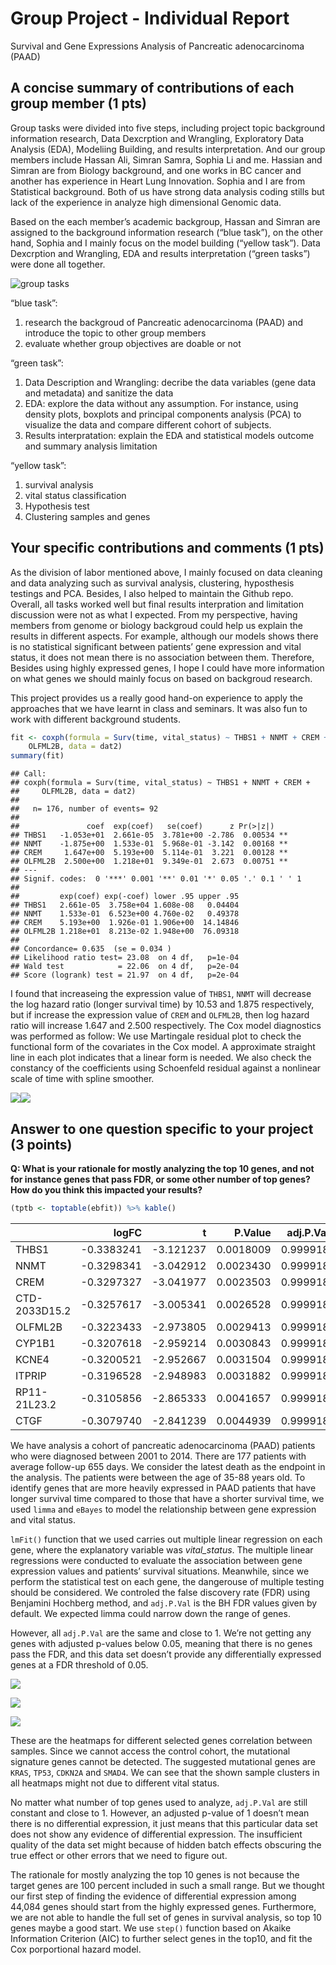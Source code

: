 Group Project - Individual Report
================

Survival and Gene Expressions Analysis of Pancreatic adenocarcinoma
(PAAD)

## A concise summary of contributions of each group member (1 pts)

Group tasks were divided into five steps, including project topic
background information research, Data Dexcrption and Wrangling,
Exploratory Data Analysis (EDA), Modeliing Building, and results
interpretation. And our group members include Hassan Ali, Simran Samra,
Sophia Li and me. Hassian and Simran are from Biology background, and
one works in BC cancer and another has experience in Heart Lung
Innovation. Sophia and I are from Statistical background. Both of us
have strong data analysis coding stills but lack of the experience in
analyze high dimensional Genomic data.

Based on the each member’s academic backgroup, Hassan and Simran are
assigned to the background information research (“blue task”), on the
other hand, Sophia and I mainly focus on the model building (“yellow
task”). Data Dexcrption and Wrangling, EDA and results interpretation
(“green tasks”) were done all together.

![group
tasks](https://github.com/STAT540-UBC/zz_Xia-Lily_STAT540_2020/blob/master/project/plot/group%20tasks.png)

“blue task”:

1.  research the backgroud of Pancreatic adenocarcinoma (PAAD) and
    introduce the topic to other group members
2.  evaluate whether group objectives are doable or not

“green task”:

1.  Data Description and Wrangling: decribe the data variables (gene
    data and metadata) and sanitize the data
2.  EDA: explore the data without any assumption. For instance, using
    density plots, boxplots and principal components analysis (PCA) to
    visualize the data and compare different cohort of subjects.
3.  Results interpratation: explain the EDA and statistical models
    outcome and summary analysis limitation

“yellow task”:

1.  survival analysis
2.  vital status classification
3.  Hypothesis test
4.  Clustering samples and genes

## Your specific contributions and comments (1 pts)

As the division of labor mentioned above, I mainly focused on data
cleaning and data analyzing such as survival analysis, clustering, hyposthesis testings and PCA. Besides, I also helped to maintain the
Github repo. Overall, all tasks worked well but final results
interpration and limitation discussion were not as what I expected. From
my perspective, having members from genome or biology backgroud could
help us explain the results in different aspects. For example, although our
models shows there is no statistical significant between patients’ gene
expression and vital status, it does not mean there is no association
between them. Therefore, Besides using highly expressed genes, I hope I
could have more information on what genes we should mainly focus on based on backgroud research. 

This project provides us a really good hand-on experience to apply the approaches that we have learnt in
class and seminars. It was also fun to work with different background
students.

``` r
fit <- coxph(formula = Surv(time, vital_status) ~ THBS1 + NNMT + CREM + 
    OLFML2B, data = dat2)
summary(fit)
```

    ## Call:
    ## coxph(formula = Surv(time, vital_status) ~ THBS1 + NNMT + CREM + 
    ##     OLFML2B, data = dat2)
    ## 
    ##   n= 176, number of events= 92 
    ## 
    ##               coef  exp(coef)   se(coef)      z Pr(>|z|)   
    ## THBS1   -1.053e+01  2.661e-05  3.781e+00 -2.786  0.00534 **
    ## NNMT    -1.875e+00  1.533e-01  5.968e-01 -3.142  0.00168 **
    ## CREM     1.647e+00  5.193e+00  5.114e-01  3.221  0.00128 **
    ## OLFML2B  2.500e+00  1.218e+01  9.349e-01  2.673  0.00751 **
    ## ---
    ## Signif. codes:  0 '***' 0.001 '**' 0.01 '*' 0.05 '.' 0.1 ' ' 1
    ## 
    ##         exp(coef) exp(-coef) lower .95 upper .95
    ## THBS1   2.661e-05  3.758e+04 1.608e-08   0.04404
    ## NNMT    1.533e-01  6.523e+00 4.760e-02   0.49378
    ## CREM    5.193e+00  1.926e-01 1.906e+00  14.14846
    ## OLFML2B 1.218e+01  8.213e-02 1.948e+00  76.09318
    ## 
    ## Concordance= 0.635  (se = 0.034 )
    ## Likelihood ratio test= 23.08  on 4 df,   p=1e-04
    ## Wald test            = 22.06  on 4 df,   p=2e-04
    ## Score (logrank) test = 21.97  on 4 df,   p=2e-04

I found that increaseing the expression value of `THBS1`, `NNMT` will
decrease the log hazard ratio (longer survival time) by 10.53 and 1.875
respectively, but if increase the expression value of `CREM` and
`OLFML2B`, then log hazard ratio will increase 1.647 and 2.500
respectively. The Cox model diagnostics was performed as follow: We use
Martingale residual plot to check the functional form of the covariates
in the Cox model. A approximate straight line in each plot indicates
that a linear form is needed. We also check the constancy of the
coefficients using Schoenfeld residual against a nonlinear scale of time
with spline
smoother.

![](individual_report_files/figure-gfm/unnamed-chunk-7-1.png)<!-- -->![](individual_report_files/figure-gfm/unnamed-chunk-7-2.png)<!-- -->

## Answer to one question specific to your project (3 points)

**Q: What is your rationale for mostly analyzing the top 10 genes, and
not for instance genes that pass FDR, or some other number of top genes?
How do you think this impacted your
results?**

``` r
(tptb <- toptable(ebfit)) %>% kable()
```

|               |       logFC |          t |   P.Value | adj.P.Val |          B |
| ------------- | ----------: | ---------: | --------: | --------: | ---------: |
| THBS1         | \-0.3383241 | \-3.121237 | 0.0018009 |  0.999918 | \-2.663375 |
| NNMT          | \-0.3298341 | \-3.042912 | 0.0023430 |  0.999918 | \-2.774369 |
| CREM          | \-0.3297327 | \-3.041977 | 0.0023503 |  0.999918 | \-2.775677 |
| CTD-2033D15.2 | \-0.3257617 | \-3.005341 | 0.0026528 |  0.999918 | \-2.826609 |
| OLFML2B       | \-0.3223433 | \-2.973805 | 0.0029413 |  0.999918 | \-2.869958 |
| CYP1B1        | \-0.3207618 | \-2.959214 | 0.0030843 |  0.999918 | \-2.889858 |
| KCNE4         | \-0.3200521 | \-2.952667 | 0.0031504 |  0.999918 | \-2.898757 |
| ITPRIP        | \-0.3196528 | \-2.948983 | 0.0031882 |  0.999918 | \-2.903754 |
| RP11-21L23.2  | \-0.3105856 | \-2.865333 | 0.0041657 |  0.999918 | \-3.015568 |
| CTGF          | \-0.3079740 | \-2.841239 | 0.0044939 |  0.999918 | \-3.047176 |

We have analysis a cohort of pancreatic adenocarcinoma (PAAD) patients
who were diagnosed between 2001 to 2014. There are 177 patients with
average follow-up 655 days. We consider the latest death as the endpoint
in the analysis. The patients were between the age of 35-88 years old.
To identify genes that are more heavily expressed in PAAD patients that
have longer survival time compared to those that have a shorter survival
time, we used `limma` and `eBayes` to model the relationship between
gene expression and vital status.

`lmFit()` function that we used carries out multiple linear regression
on each gene, where the explanatory variable was *vital\_status*. The
multiple linear regressions were conducted to evaluate the association
between gene expression values and patients’ survival situations.
Meanwhile, since we perform the statistical test on each gene, the
dangerouse of multiple testing should be considered. We controled the
false discovery rate (FDR) using Benjamini Hochberg method, and
`adj.P.Val` is the BH FDR values given by default. We expected limma
could narrow down the range of genes.

However, all `adj.P.Val` are the same and close to 1. We’re not getting
any genes with adjusted p-values below 0.05, meaning that there is no
genes pass the FDR, and this data set doesn’t provide any differentially
expressed genes at a FDR threshold of 0.05.

![](individual_report_files/figure-gfm/unnamed-chunk-9-1.png)<!-- -->

![](individual_report_files/figure-gfm/unnamed-chunk-10-1.png)<!-- -->

![](individual_report_files/figure-gfm/unnamed-chunk-11-1.png)<!-- -->

These are the heatmaps for different selected genes correlation between
samples. Since we cannot access the control cohort, the mutational
signature genes cannot be detected. The suggested mutational genes are
`KRAS`, `TP53`, `CDKN2A` and `SMAD4`. We can see that the shown sample
clusters in all heatmaps might not due to different vital status.

No matter what number of top genes used to analyze, `adj.P.Val` are
still constant and close to 1. However, an adjusted p-value of 1 doesn’t
mean there is no differential expression, it just means that this
particular data set does not show any evidence of differential
expression. The insufficient quality of the data set might because of
hidden batch effects obscuring the true effect or other errors that we
need to figure out.

The rationale for mostly analyzing the top 10 genes is not because the
target genes are 100 percent included in such a small range. But we
thought our first step of finding the evidence of differential
expression among 44,084 genes should start from the highly expressed
genes. Furthermore, we are not able to handle the full set of genes in
survival analysis, so top 10 genes maybe a good start. We use `step()`
function based on Akaike Information Criterion (AIC) to further select
genes in the top10, and fit the Cox porportional hazard model.
